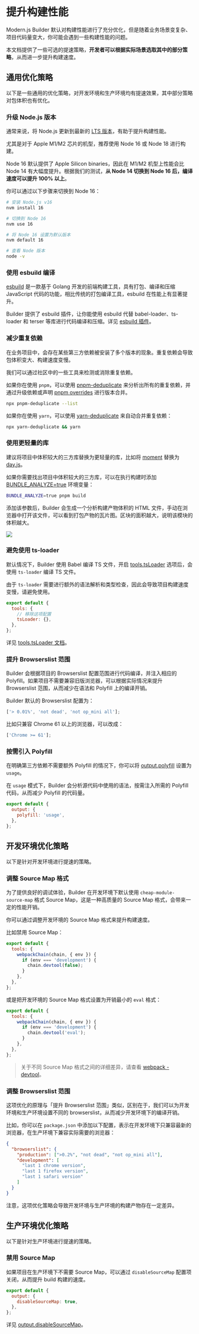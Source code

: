 # 提升构建性能

Modern.js Builder 默认对构建性能进行了充分优化，但是随着业务场景变复杂、项目代码量变大，你可能会遇到一些构建性能的问题。

本文档提供了一些可选的提速策略，**开发者可以根据实际场景选取其中的部分策略**，从而进一步提升构建速度。

## 通用优化策略

以下是一些通用的优化策略，对开发环境和生产环境均有提速效果，其中部分策略对包体积也有优化。

### 升级 Node.js 版本

通常来说，将 Node.js 更新到最新的 [LTS 版本](https://github.com/nodejs/release#release-schedule)，有助于提升构建性能。

尤其是对于 Apple M1/M2 芯片的机型，推荐使用 Node 16 或 Node 18 进行构建。

Node 16 默认提供了 Apple Silicon binaries，因此在 M1/M2 机型上性能会比 Node 14 有大幅度提升。根据我们的测试，**从 Node 14 切换到 Node 16 后，编译速度可以提升 100% 以上**。

你可以通过以下步骤来切换到 Node 16：

```bash
# 安装 Node.js v16
nvm install 16

# 切换到 Node 16
nvm use 16

# 将 Node 16 设置为默认版本
nvm default 16

# 查看 Node 版本
node -v
```

### 使用 esbuild 编译

[esbuild](https://esbuild.github.io/) 是一款基于 Golang 开发的前端构建工具，具有打包、编译和压缩 JavaScript 代码的功能，相比传统的打包编译工具，esbuild 在性能上有显著提升。

Builder 提供了 esbuild 插件，让你能使用 esbuild 代替 babel-loader、ts-loader 和 terser 等库进行代码编译和压缩。详见 [esbuild 插件](/plugins/plugin-esbuild.html)。

### 减少重复依赖

在业务项目中，会存在某些第三方依赖被安装了多个版本的现象。重复依赖会导致包体积变大、构建速度变慢。

我们可以通过社区中的一些工具来检测或消除重复依赖。

如果你在使用 `pnpm`，可以使用 [pnpm-deduplicate](https://github.com/ocavue/pnpm-deduplicate) 来分析出所有的重复依赖，并通过升级依赖或声明 [pnpm overrides](https://pnpm.io/package_json#pnpmoverrides) 进行版本合并。

```bash
npx pnpm-deduplicate --list
```

如果你在使用 `yarn`，可以使用 [yarn-deduplicate](https://github.com/scinos/yarn-deduplicate) 来自动合并重复依赖：

```bash
npx yarn-deduplicate && yarn
```

### 使用更轻量的库

建议将项目中体积较大的三方库替换为更轻量的库，比如将 [moment](https://momentjs.com/) 替换为 [day.js](https://day.js.org/)。

如果你需要找出项目中体积较大的三方库，可以在执行构建时添加 [BUNDLE_ANALYZE=true](/zh/api/config-performance.html#performance-bundleanalyze) 环境变量：

```bash
BUNDLE_ANALYZE=true pnpm build
```

添加该参数后，Builder 会生成一个分析构建产物体积的 HTML 文件，手动在浏览器中打开该文件，可以看到打包产物的瓦片图。区块的面积越大，说明该模块的体积越大。

<img src="https://lf3-static.bytednsdoc.com/obj/eden-cn/aphqeh7uhohpquloj/modern-js/mwa-build-analyze-8784f762c1ab0cb20935829d5f912c4c.png" />

### 避免使用 ts-loader

默认情况下，Builder 使用 Babel 编译 TS 文件，开启 [tools.tsLoader](/zh/api/config-tools.html#tools-tsloader) 选项后，会使用 `ts-loader` 编译 TS 文件。

由于 `ts-loader` 需要进行额外的语法解析和类型检查，因此会导致项目构建速度变慢，请避免使用。

```js
export default {
  tools: {
    // 移除这项配置
    tsLoader: {},
  },
};
```

详见 [tools.tsLoader 文档](/zh/api/config-tools.html#tools-tsloader)。

### 提升 Browserslist 范围

Builder 会根据项目的 Browserslist 配置范围进行代码编译，并注入相应的 Polyfill。如果项目不需要兼容旧版浏览器，可以根据实际情况来提升 Browserslist 范围，从而减少在语法和 Polyfill 上的编译开销。

Builder 默认的 Browserslist 配置为：

```js
['> 0.01%', 'not dead', 'not op_mini all'];
```

比如只兼容 Chrome 61 以上的浏览器，可以改成：

```js
['Chrome >= 61'];
```

### 按需引入 Polyfill

在明确第三方依赖不需要额外 Polyfill 的情况下，你可以将 [output.polyfill](/zh/api/config-output.html#output-polyfill) 设置为 `usage`。

在 `usage` 模式下，Builder 会分析源代码中使用的语法，按需注入所需的 Polyfill 代码，从而减少 Polyfill 的代码量。

```js
export default {
  output: {
    polyfill: 'usage',
  },
};
```

## 开发环境优化策略

以下是针对开发环境进行提速的策略。

### 调整 Source Map 格式

为了提供良好的调试体验，Builder 在开发环境下默认使用 `cheap-module-source-map` 格式 Source Map，这是一种高质量的 Source Map 格式，会带来一定的性能开销。

你可以通过调整开发环境的 Source Map 格式来提升构建速度。

比如禁用 Source Map：

```js
export default {
  tools: {
    webpackChain(chain, { env }) {
      if (env === 'development') {
        chain.devtool(false);
      }
    },
  },
};
```

或是把开发环境的 Source Map 格式设置为开销最小的 `eval` 格式：

```js
export default {
  tools: {
    webpackChain(chain, { env }) {
      if (env === 'development') {
        chain.devtool('eval');
      }
    },
  },
};
```

> 关于不同 Source Map 格式之间的详细差异，请查看 [webpack - devtool](https://webpack.js.org/configuration/devtool/)。

### 调整 Browserslist 范围

这项优化的原理与「提升 Browserslist 范围」类似，区别在于，我们可以为开发环境和生产环境设置不同的 browserslist，从而减少开发环境下的编译开销。

比如，你可以在 `package.json` 中添加以下配置，表示在开发环境下只兼容最新的浏览器，在生产环境下兼容实际需要的浏览器：

```json
{
  "browserslist": {
    "production": [">0.2%", "not dead", "not op_mini all"],
    "development": [
      "last 1 chrome version",
      "last 1 firefox version",
      "last 1 safari version"
    ]
  }
}
```

注意，这项优化策略会导致开发环境与生产环境的构建产物存在一定差异。

## 生产环境优化策略

以下是针对生产环境进行提速的策略。

### 禁用 Source Map

如果项目在生产环境下不需要 Source Map，可以通过 `disableSourceMap` 配置项关闭，从而提升 build 构建的速度。

```js
export default {
  output: {
    disableSourceMap: true,
  },
};
```

详见 [output.disableSourceMap](/zh/api/config-output.html#output-disablesourcemap)。
